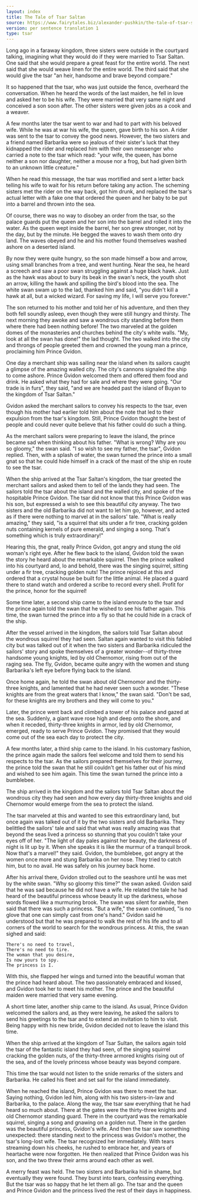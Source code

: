 ```yaml
---
layout: index
title: The Tale of Tsar Saltan 
source: https://www.fairytales.biz/alexander-pushkin/the-tale-of-tsar-saltan.html
version: per sentence translation 1
type: tsar
---
```


Long ago in a faraway kingdom, three sisters were outside in the courtyard talking, imagining what they would do if they were married to Tsar Saltan. One said that she would prepare a great feast for the entire world. The next said that she would weave linen for the entire world. The third said that she would give the tsar "an heir, handsome and brave beyond compare."

It so happened that the tsar, who was just outside the fence, overheard the conversation. When he heard the words of the last maiden, he fell in love and asked her to be his wife. They were married that very same night and conceived a son soon after. The other sisters were given jobs as a cook and a weaver.

A few months later the tsar went to war and had to part with his beloved wife. While he was at war his wife, the queen, gave birth to his son. A rider was sent to the tsar to convey the good news. However, the two sisters and a friend named Barbarika were so jealous of their sister's luck that they kidnapped the rider and replaced him with their own messenger who carried a note to the tsar which read: "your wife, the queen, has borne neither a son nor daughter, neither a mouse nor a frog, but had given birth to an unknown little creature."

When he read this message, the tsar was mortified and sent a letter back telling his wife to wait for his return before taking any action. The scheming sisters met the rider on the way back, got him drunk, and replaced the tsar's actual letter with a fake one that ordered the queen and her baby to be put into a barrel and thrown into the sea.

Of course, there was no way to disobey an order from the tsar, so the palace guards put the queen and her son into the barrel and rolled it into the water. As the queen wept inside the barrel, her son grew stronger, not by the day, but by the minute. He begged the waves to wash them onto dry land. The waves obeyed and he and his mother found themselves washed ashore on a deserted island.

By now they were quite hungry, so the son made himself a bow and arrow, using small branches from a tree, and went hunting. Near the sea, he heard a screech and saw a poor swan struggling against a huge black hawk. Just as the hawk was about to bury its beak in the swan's neck, the youth shot an arrow, killing the hawk and spilling the bird's blood into the sea. The white swan swam up to the lad, thanked him and said, "you didn't kill a hawk at all, but a wicked wizard. For saving my life, I will serve you forever."

The son returned to his mother and told her of his adventure, and then they both fell soundly asleep, even though they were still hungry and thirsty. The next morning they awoke and saw a wondrous city standing before them where there had been nothing before! The two marveled at the golden domes of the monasteries and churches behind the city's white walls. "My, look at all the swan has done!" the lad thought. The two walked into the city and throngs of people greeted them and crowned the young man a prince, proclaiming him Prince Gvidon.

One day a merchant ship was sailing near the island when its sailors caught a glimpse of the amazing walled city. The city's cannons signaled the ship to come ashore. Prince Gvidon welcomed them and offered them food and drink. He asked what they had for sale and where they were going. "Our trade is in furs", they said, "and we are headed past the island of Buyan to the kingdom of Tsar Saltan."

Gvidon asked the merchant sailors to convey his respects to the tsar, even though his mother had earlier told him about the note that led to their expulsion from the tsar's kingdom. Still, Prince Gvidon thought the best of people and could never quite believe that his father could do such a thing.

As the merchant sailors were preparing to leave the island, the prince became sad when thinking about his father. "What is wrong? Why are you so gloomy," the swan said. "I so wish to see my father, the tsar", Gvidon replied. Then, with a splash of water, the swan turned the prince into a small gnat so that he could hide himself in a crack of the mast of the ship en route to see the tsar.

When the ship arrived at the Tsar Saltan's kingdom, the tsar greeted the merchant sailors and asked them to tell of the lands they had seen. The sailors told the tsar about the island and the walled city, and spoke of the hospitable Prince Gvidon. The tsar did not know that this Prince Gvidon was his son, but expressed a wish to see this beautiful city anyway. The two sisters and the old Barbarika did not want to let him go, however, and acted as if there were nothing to marvel at in the sailors' tale. "What is really amazing," they said, "is a squirrel that sits under a fir tree, cracking golden nuts containing kernels of pure emerald, and singing a song. That's something which is truly extraordinary!"

Hearing this, the gnat, really Prince Gvidon, got angry and stung the old woman's right eye. After he flew back to the island, Gvidon told the swan the story he heard about the remarkable squirrel. Then the prince walked into his courtyard and, lo and behold, there was the singing squirrel, sitting under a fir tree, cracking golden nuts! The prince rejoiced at this and ordered that a crystal house be built for the little animal. He placed a guard there to stand watch and ordered a scribe to record every shell. Profit for the prince, honor for the squirrel!

Some time later, a second ship came to the island enroute to the tsar and the prince again told the swan that he wished to see his father again. This time, the swan turned the prince into a fly so that he could hide in a crack of the ship.

After the vessel arrived in the kingdom, the sailors told Tsar Saltan about the wondrous squirrel they had seen. Saltan again wanted to visit this fabled city but was talked out of it when the two sisters and Barbarika ridiculed the sailors' story and spoke themselves of a greater wonder--of thirty-three handsome young knights, led by old Chernomor, rising from out of the raging sea. The fly, Gvidon, became quite angry with the women and stung Barbarika's left eye before flying back to the island.

Once home again, he told the swan about old Chernomor and the thirty-three knights, and lamented that he had never seen such a wonder. "These knights are from the great waters that I know," the swan said. "Don't be sad, for these knights are my brothers and they will come to you."

Later, the prince went back and climbed a tower of his palace and gazed at the sea. Suddenly, a giant wave rose high and deep onto the shore, and when it receded, thirty-three knights in armor, led by old Chernomor, emerged, ready to serve Prince Gvidon. They promised that they would come out of the sea each day to protect the city.

A few months later, a third ship came to the island. In his customary fashion, the prince again made the sailors feel welcome and told them to send his respects to the tsar. As the sailors prepared themselves for their journey, the prince told the swan that he still couldn't get his father out of his mind and wished to see him again. This time the swan turned the prince into a bumblebee.

The ship arrived in the kingdom and the sailors told Tsar Saltan about the wondrous city they had seen and how every day thirty-three knights and old Chernomor would emerge from the sea to protect the island.

The tsar marveled at this and wanted to see this extraordinary land, but once again was talked out of it by the two sisters and old Barbarika. They belittled the sailors' tale and said that what was really amazing was that beyond the seas lived a princess so stunning that you couldn't take your eyes off of her. "The light of day pales against her beauty, the darkness of night is lit up by it. When she speaks it is like the murmur of a tranquil brook. Now that's a marvel!" they said. Gvidon, the bumblebee, got angry at the women once more and stung Barbarika on her nose. They tried to catch him, but to no avail. He was safely on his journey back home.

After his arrival there, Gvidon strolled out to the seashore until he was met by the white swan. "Why so gloomy this time?" the swan asked. Gvidon said that he was sad because he did not have a wife. He related the tale he had heard of the beautiful princess whose beauty lit up the darkness, whose words flowed like a murmuring brook. The swan was silent for awhile, then said that there was such a princess. "But a wife," the swan continued, "is no glove that one can simply cast from one's hand." Gvidon said he understood but that he was prepared to walk the rest of his life and to all corners of the world to search for the wondrous princess. At this, the swan sighed and said:

	There's no need to travel,
	There's no need to tire.
	The woman that you desire,
	Is now yours to spy.
	The princess is I.
    
With this, she flapped her wings and turned into the beautiful woman that the prince had heard about. The two passionately embraced and kissed, and Gvidon took her to meet his mother. The prince and the beautiful maiden were married that very same evening.

A short time later, another ship came to the island. As usual, Prince Gvidon welcomed the sailors and, as they were leaving, he asked the sailors to send his greetings to the tsar and to extend an invitation to him to visit. Being happy with his new bride, Gvidon decided not to leave the island this time.

When the ship arrived at the kingdom of Tsar Sultan, the sailors again told the tsar of the fantastic island they had seen, of the singing squirrel cracking the golden nuts, of the thirty-three armored knights rising out of the sea, and of the lovely princess whose beauty was beyond compare.

This time the tsar would not listen to the snide remarks of the sisters and Barbarika. He called his fleet and set sail for the island immediately.

When he reached the island, Prince Gvidon was there to meet the tsar. Saying nothing, Gvidon led him, along with his two sisters-in-law and Barbarika, to the palace. Along the way, the tsar saw everything that he had heard so much about. There at the gates were the thirty-three knights and old Chernomor standing guard. There in the courtyard was the remarkable squirrel, singing a song and gnawing on a golden nut. There in the garden was the beautiful princess, Gvidon's wife. And then the tsar saw something unexpected: there standing next to the princess was Gvidon's mother, the tsar's long-lost wife. The tsar recognized her immediately. With tears streaming down his cheeks, he rushed to embrace her, and years of heartache were now forgotten. He then realized that Prince Gvidon was his son, and the two threw their arms around each other as well.

A merry feast was held. The two sisters and Barbarika hid in shame, but eventually they were found. They burst into tears, confessing everything. But the tsar was so happy that he let them all go. The tsar and the queen and Prince Gvidon and the princess lived the rest of their days in happiness.